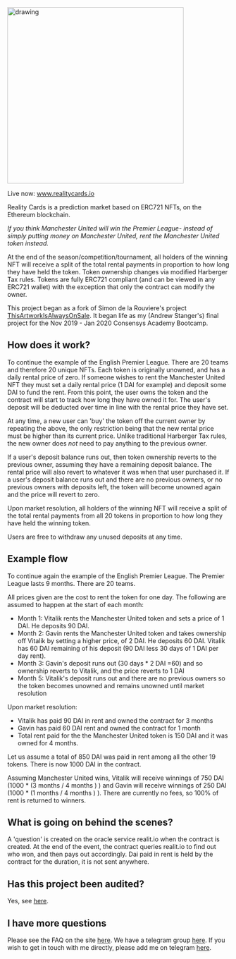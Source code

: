 <img src="https://www.realitycards.io/static/media/logo_vert_light.01e76e21.svg" alt="drawing" width="400"/>

Live now: www.realitycards.io 

Reality Cards is a prediction market based on ERC721 NFTs, on the Ethereum blockchain. 

*If you think Manchester United will win the Premier League- instead of simply putting money on Manchester United, rent the Manchester United token instead.*

At the end of the season/competition/tournament, all holders of the winning NFT will receive a split of the total rental payments in proportion to how long they have held the token. Token ownership changes via modified Harberger Tax rules. Tokens are fully ERC721 compliant (and can be viewed in any ERC721 wallet) with the exception that only the contract can modify the owner. 

This project began as a fork of Simon de la Rouviere's project [ThisArtworkIsAlwaysOnSale](https://thisartworkisalwaysonsale.com/). It began life as my (Andrew Stanger's) final project for the Nov 2019 - Jan 2020 Consensys Academy Bootcamp.

## How does it work?

To continue the example of the English Premier League. There are 20 teams and therefore 20 unique NFTs. Each token is originally unowned, and has a daily rental price of zero. If someone wishes to rent the Manchester United NFT they must set a daily rental price (1 DAI for example) and deposit some DAI to fund the rent. From this point, the user owns the token and the contract will start to track how long they have owned it for. The user's deposit will be deducted over time in line with the rental price they have set. 

At any time, a new user can 'buy' the token off the current owner by repeating the above, the only restriction being that the new rental price must be higher than its current price. Unlike traditional Harberger Tax rules, the new owner does *not* need to pay anything to the previous owner. 

If a user's deposit balance runs out, then token ownership reverts to the previous owner, assuming they have a remaining deposit balance. The rental price will also revert to whatever it was when that user purchased it. If a user's deposit balance runs out and there are no previous owners, or no previous owners with deposits left, the token will become unowned again and the price will revert to zero. 

Upon market resolution, all holders of the winning NFT will receive a split of the total rental payments from all 20 tokens in proportion to how long they have held the winning token. 

Users are free to withdraw any unused deposits at any time. 

## Example flow

To continue again the example of the English Premier League. The Premier League lasts 9 months. There are 20 teams.

All prices given are the cost to rent the token for one day. The following are assumed to happen at the start of each month:

* Month 1: Vitalik rents the Manchester United token and sets a price of 1 DAI. He deposits 90 DAI. 
* Month 2: Gavin rents the Manchester United token and takes ownership off Vitalik by setting a higher price, of 2 DAI. He deposits 60 DAI. Vitalik has 60 DAI remaining of his deposit (90 DAI less 30 days of 1 DAI per day rent). 
* Month 3: Gavin's deposit runs out (30 days * 2 DAI =60) and so ownership reverts to Vitalik, and the price reverts to 1 DAI
* Month 5: Vitalik's deposit runs out and there are no previous owners so the token becomes unowned and remains unowned until market resolution

Upon market resolution:
* Vitalik has paid 90 DAI in rent and owned the contract for 3 months
* Gavin has paid 60 DAI rent and owned the contract for 1 month
* Total rent paid for the the Manchester United token is 150 DAI and it was owned for 4 months.

Let us assume a total of 850 DAI was paid in rent among all the other 19 tokens. There is now 1000 DAI in the contract. 

Assuming Manchester United wins, Vitalik will receive winnings of 750 DAI (1000 * (3 months / 4 months ) ) and Gavin will receive winnings of 250 DAI (1000 * (1 months / 4 months ) ). There are currently no fees, so 100% of rent is returned to winners.

## What is going on behind the scenes?

A 'question' is created on the oracle service realit.io when the contract is created. At the end of the event, the contract queries realit.io to find out who won, and then pays out accordingly. Dai paid in rent is held by the contract for the duration, it is not sent anywhere. 

## Has this project been audited?

Yes, see [here](https://www.ditcraft.io/audits/realitycards).

## I have more questions

Please see the FAQ on the site [here](https://www.realitycards.io/faq). We have a telegram group [here](https://t.me/realitycards). If you wish to get in touch with me directly, please add me on telegram [here](https://t.me/andrewstanger).
